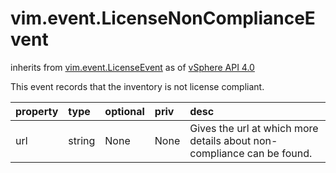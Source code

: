 vim.event.LicenseNonComplianceEvent
===================================
inherits from [vim.event.LicenseEvent](docs/vim.event.LicenseEvent.md)
as of [vSphere API 4.0](vim.version.md#vim.version.version5)


This event records that the inventory is not license compliant.

| property | type | optional | priv | desc |
|:---------|:-----|:---------|:-----|:-----|
| url | string | None | None | Gives the url at which more details about non-compliance  can be found. |


